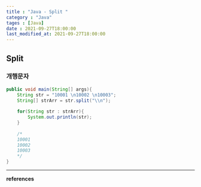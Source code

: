 ```yaml
---
title : "Java - Split "
category : "Java"
tages : [Java]
date : 2021-09-27T18:00:00
last_modified_at: 2021-09-27T18:00:00
---
```


## Split

### 개행문자

```java
public void main(String[] args){
    String str = "10001 \n10002 \n10003";
    String[] strArr = str.split("\\n");
    
    for(String str : strArr){
        System.out.println(str);
    }
    
    /*
    10001
    10002
    10003
    */
}
```



---

**references**